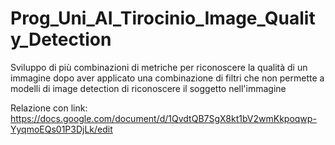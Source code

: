 # Prog_Uni_AI_Tirocinio_Image_Quality_Detection
Sviluppo di più combinazioni di metriche per riconoscere la qualità di un immagine dopo aver applicato una combinazione di filtri che non permette a modelli di image detection di riconoscere il soggetto nell'immagine

Relazione con link: https://docs.google.com/document/d/1QvdtQB7SgX8kt1bV2wmKkpoqwp-YyqmoEQs01P3DjLk/edit
